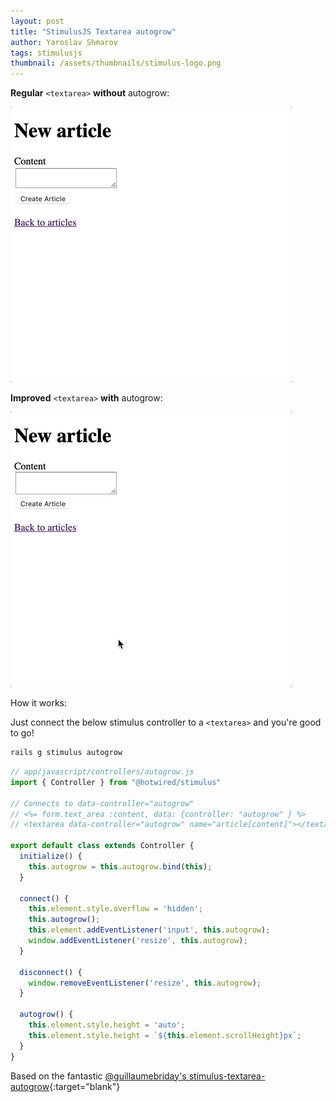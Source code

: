 ```yaml
---
layout: post
title: "StimulusJS Textarea autogrow"
author: Yaroslav Shmarov
tags: stimulusjs
thumbnail: /assets/thumbnails/stimulus-logo.png
---
```


**Regular** `<textarea>` **without** autogrow:

![text area without autogrow](/assets/images/without-autogrow.gif)

**Improved** `<textarea>` **with** autogrow:

![text area with autogrow](/assets/images/with-autogrow-good.gif)

How it works:

Just connect the below stimulus controller to a `<textarea>` and you're good to go!

```sh
rails g stimulus autogrow
```

```js
// app/javascript/controllers/autogrow.js
import { Controller } from "@hotwired/stimulus"

// Connects to data-controller="autogrow"
// <%= form.text_area :content, data: {controller: "autogrow" } %>
// <textarea data-controller="autogrow" name="article[content]"></textarea>

export default class extends Controller {
  initialize() {
    this.autogrow = this.autogrow.bind(this);
  }

  connect() {
    this.element.style.overflow = 'hidden';
    this.autogrow();
    this.element.addEventListener('input', this.autogrow);
    window.addEventListener('resize', this.autogrow);
  }

  disconnect() {
    window.removeEventListener('resize', this.autogrow);
  }

  autogrow() {
    this.element.style.height = 'auto';
    this.element.style.height = `${this.element.scrollHeight}px`;
  }
}
```

Based on the fantastic [@guillaumebriday's stimulus-textarea-autogrow](https://github.com/stimulus-components/stimulus-textarea-autogrow/blob/master/src/index.ts){:target="blank"}
